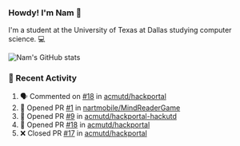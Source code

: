 ### Howdy! I'm Nam 👋

I'm a student at the University of Texas at Dallas studying computer science. :computer:

![Nam's GitHub stats](https://github-readme-stats.vercel.app/api?username=nam-t24&show_icons=true&theme=dracula&count_private=true&hide=stars)

### :cowboy_hat_face: Recent Activity  
<!--START_SECTION:activity-->
1. 🗣 Commented on [#18](https://github.com/acmutd/hackportal/issues/18) in [acmutd/hackportal](https://github.com/acmutd/hackportal)
2. 💪 Opened PR [#1](https://github.com/nartmobile/MindReaderGame/pull/1) in [nartmobile/MindReaderGame](https://github.com/nartmobile/MindReaderGame)
3. 💪 Opened PR [#9](https://github.com/acmutd/hackportal-hackutd/pull/9) in [acmutd/hackportal-hackutd](https://github.com/acmutd/hackportal-hackutd)
4. 💪 Opened PR [#18](https://github.com/acmutd/hackportal/pull/18) in [acmutd/hackportal](https://github.com/acmutd/hackportal)
5. ❌ Closed PR [#17](https://github.com/acmutd/hackportal/pull/17) in [acmutd/hackportal](https://github.com/acmutd/hackportal)
<!--END_SECTION:activity-->

